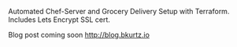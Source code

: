 Automated Chef-Server and Grocery Delivery Setup with Terraform. Includes Lets
Encrypt SSL cert.

Blog post coming soon http://blog.bkurtz.io
